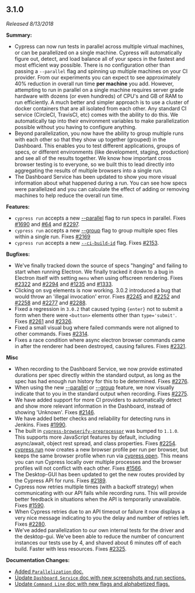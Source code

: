 ## 3.1.0

_Released 8/13/2018_

**Summary:**

- Cypress can now run tests in parallel across multiple virtual machines, or can
  be parallelized on a single machine. Cypress will automatically figure out,
  detect, and load balance all of your specs in the fastest and most efficient
  way possible. There is no configuration other than passing a `--parallel` flag
  and spinning up multiple machines on your CI provider. From our experiments
  you can expect to see approximately 40% reduction in overall run time **per
  machine** you add. However, attempting to run in parallel on a single machine
  requires server grade hardware with dozens (or even hundreds) of CPU's and GB
  of RAM to run efficiently. A much better and simpler approach is to use a
  cluster of docker containers that are all isolated from each other. Any
  standard CI service (CircleCI, TravisCI, etc) comes with the ability to do
  this. We automatically tap into their environment variables to make
  parallelization possible without you having to configure anything.
- Beyond parallelization, you now have the ability to group multiple runs with
  each other so that they show up together (grouped) in the Dashboard. This
  enables you to test different applications, groups of specs, or different
  environments (like development, staging, production) and see all of the
  results together. We know how important cross browser testing is to everyone,
  so we built this to lead directly into aggregating the results of multiple
  browsers into a single run.
- The Dashboard Service has been updated to show you more visual information
  about what happened during a run. You can see how specs were parallelized and
  you can calculate the effect of adding or removing machines to help reduce the
  overall run time.

**Features:**

- `cypress run` accepts a new
  [--parallel](/guides/guides/command-line#cypress-run-parallel) flag to run
  specs in parallel. Fixes
  [#1690](https://github.com/cypress-io/cypress/issues/1690) and
  [#64](https://github.com/cypress-io/cypress/issues/64) and
  [#2297](https://github.com/cypress-io/cypress/issues/2297).
- `cypress run` accepts a new
  [--group](/guides/guides/command-line#cypress-run-group-lt-name-gt) flag to
  group multiple spec files within a single run. Fixes
  [#2169](https://github.com/cypress-io/cypress/issues/2169)
- `cypress run` accepts a new
  [`--ci-build-id`](/guides/guides/command-line#cypress-run-ci-build-id-lt-id-gt)
  flag. Fixes [#2153](https://github.com/cypress-io/cypress/issues/2153).

**Bugfixes:**

- We've finally tracked down the source of specs "hanging" and failing to start
  when running Electron. We finally tracked it down to a bug in Electron itself
  with setting `menu` when using offscreen rendering. Fixes
  [#2322](https://github.com/cypress-io/cypress/issues/2322) and
  [#2294](https://github.com/cypress-io/cypress/issues/2294) and
  [#1235](https://github.com/cypress-io/cypress/issues/1235) and
  [#1333](https://github.com/cypress-io/cypress/issues/1333).
- Clicking on svg elements is now working. 3.0.2 introduced a bug that would
  throw an 'illegal invocation' error. Fixes
  [#2245](https://github.com/cypress-io/cypress/issues/2245) and
  [#2252](https://github.com/cypress-io/cypress/issues/2252) and
  [#2258](https://github.com/cypress-io/cypress/issues/2258) and
  [#2277](https://github.com/cypress-io/cypress/issues/2277) and
  [#2288](https://github.com/cypress-io/cypress/issues/2288).
- Fixed a regression in `3.0.2` that caused typing `{enter}` not to submit a
  form when there were `<button>` elements other than `type='submit'`. Fixes
  [#2261](https://github.com/cypress-io/cypress/issues/2261) and
  [#2326](https://github.com/cypress-io/cypress/issues/2326).
- Fixed a small visual bug where failed commands were not aligned to other
  commands. Fixes [#2314](https://github.com/cypress-io/cypress/issues/2314).
- Fixes a race condition where async electron browser commands came in after the
  renderer had been destroyed, causing failures. Fixes
  [#2321](https://github.com/cypress-io/cypress/issues/2321).

**Misc**

- When recording to the Dashboard Service, we now provide estimated durations
  per spec directly within the standard output, as long as the spec has had
  enough run history for this to be determined. Fixes
  [#2276](https://github.com/cypress-io/cypress/issues/2276).
- When using the new
  [--parallel](/guides/guides/command-line#cypress-run-parallel) or
  [--group](/guides/guides/command-line#cypress-run-group-lt-name-gt) feature,
  we now visually indicate that to you in the standard output when recording.
  Fixes [#2275](https://github.com/cypress-io/cypress/issues/2275).
- We have added support for more CI providers to automatically detect and show
  more relevant information in the Dashboard, instead of showing 'Unknown'.
  Fixes [#2146](https://github.com/cypress-io/cypress/issues/2146).
- We have added better checks and reliability for detecting runs in Jenkins.
  Fixes [#1990](https://github.com/cypress-io/cypress/issues/1990).
- The built in
  [`cypress-browserify-preprocessor`](https://github.com/cypress-io/cypress-browserify-preprocessor)
  was bumped to `1.1.0`. This supports more JavaScript features by default,
  including async/await, object rest spread, and class properties. Fixes
  [#2254](https://github.com/cypress-io/cypress/issues/2254).
- [cypress run](/guides/guides/command-line#cypress-run) now creates a new
  browser profile per run per browser, but keeps the same browser profile when
  run via [cypress open](/guides/guides/command-line#cypress-open). This means
  you can run Cypress locally over multiple processes and the browser profiles
  will not conflict with each other. Fixes
  [#1566](https://github.com/cypress-io/cypress/issues/1566).
- The Desktop-GUI has been updated to get the new routes provided by the Cypress
  API for runs. Fixes
  [#2189](https://github.com/cypress-io/cypress/issues/2189).
- Cypress now retries multiple times (with a backoff strategy) when
  communicating with our API fails while recording runs. This will provide
  better feedback in situations when the API is temporarily unavailable. Fixes
  [#1590](https://github.com/cypress-io/cypress/issues/1590).
- When Cypress retries due to an API timeout or failure it now displays a very
  nice message indicating to you the delay and number of retries left. Fixes
  [#2280](https://github.com/cypress-io/cypress/issues/2280).
- We've added parallelization to our own internal tests for the driver and the
  desktop-gui. We've been able to reduce the number of concurrent instances our
  tests use by 4, and shaved about 6 minutes off of each build. Faster with less
  resources. Fixes [#2325](https://github.com/cypress-io/cypress/issues/2325).

**Documentation Changes:**

- [Added `Parallelization` doc.](/guides/guides/parallelization)
- [Update `Dashboard Service` doc with new screenshots and run sections.](/guides/cloud/introduction)
- [Update `Command Line` doc with new flags and alphabetized flags.](/guides/guides/command-line)
